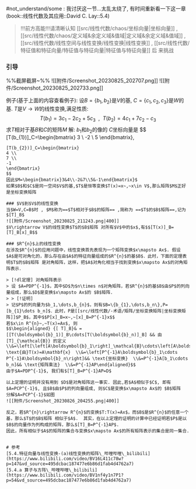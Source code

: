 #not_understand/some : 我讨厌这一节...太乱太绕了, 有时间重新看一下这一章(book::线性代数及其应用::David C. Lay::5.4)



> !!!前方高能!!!请清晰认知 [[src/线性代数/chaos/坐标向量|坐标向量]] , [[src/线性代数/chaos/定义域&余定义域&值域|定义域&余定义域&值域]] , [[src/线性代数/线性空间与线性变换/线性变换|线性变换]] , [[src/线性代数/特征值和特征向量/特征值与特征向量|特征值与特征向量]]  后 来挑战
### 引导
%%截屏截屏~%%
![[附件/Screenshot_20230825_202707.png]]
![[附件/Screenshot_20230825_202733.png]]

例子(基于上面的内容查看例子):
设$B= \{b_{1},b_{2}\}$是$V$的基, $C= \{c_{1},c_{2},c_{3}\}$是$W$的基. $T$是$V\rightarrow W$的线性变换,满足性质:$$T(b_{1})=3c_{1}-2c_{2}+5c_{3}~~,~~T(b_{2})=4c_{1}+7c_{2}-c_{3}$$
求$T$相对于基$B$和$C$的矩阵$M$
解:
$b_{1}$和$b_{2}$的像的 $C$坐标向量是
$$
[T(b_{1})]_C=\begin{bmatrix}
3 \\
-2 \\
5
\end{bmatrix},
~~~~~~
[T(b_{2})]_C=\begin{bmatrix}
4 \\
7 \\
-1
\end{bmatrix}
$$
因此$M=\begin{bmatrix}3&4\\-2&7\\5&-1\end{bmatrix}$
如果$B$和$C$是同一空间$V$的基,$T$是恒等变换$T(x)=x~,~x\in V$,那么矩阵$M$正好是坐标变换矩阵

### $V$到$V$的线性变换
当$W=V,C=B$时 , $M$称为==$T$相对于$B$的矩阵== ,简称为 ==$T$的$B$矩阵==,记为$[T]_B$
![[附件/Screenshot_20230825_211243.png|400]]
$V\rightarrow V$的线性变换$T$的$B$矩阵 对所有$V$中的$x$,有$$[T(x)]_B=[T]_B[x]_B$$

### $R^{n}$上的线性变换
在涉及$R^{n}$的应用问题中，线性变换首先表现为一个矩阵变换$x\mapsto Ax$. 假设$A$是可对角化的，那么存在由$A$的特征向量组成的$R^{n}$的基$B$．此时，下面的定理表明$T$的$B$矩阵 是对角矩阵，这样，把$A$对角化相当于找到变换$x\mapsto Ax$的对角矩阵表示．

> [!dl定理] 对角矩阵表示
> 设 $A=PDP^{-1}$，其中$D$为$n\times n$对角矩阵，若$R^{n}$的基$B$由$P$的列向量组成，那么$D$是变换$x\mapsto Ax$的 $B$矩阵.
> > [!证明] 
> 记$P$的列向量为$b_1,\dots,b_{n}$，则有$B=\{b_{1},\dots,b_n\},P=[b_{1}\dots b_n]$．此时，P是[[src/线性代数/-术语/矩阵/坐标变换矩阵|坐标变换矩阵]]$P_B$，其中$$P[x]_B=x~,~[x]_B=P^{-1}x$$
若$x\in R^{n}~,~T(x)=Ax$, 则
$$\begin{aligned} {[ T]_B}& =[[T(\boldsymbol{b}_1)]_B\cdots[T(\boldsymbol{b}_n)]_B] && 由 [T]_{\mathcal{B}} 的定义  \\&=\left[\left[A\boldsymbol{b}_1\right]_\mathcal{B}\cdots\left[A\boldsymbol{b}_n\right]_\mathcal{B}\right]&& \text{由}T(x)=A\mathbf{x}  \\&=\left[P^{-1}A\boldsymbol{b}_1\cdots P^{-1}A\boldsymbol{b}_n\right]&& \text{坐标变换}  \\&=P^{-1}A[b_1\cdots b_n]&& \text{矩阵乘法}  \\&=P^{-1}AP\end{aligned}$$
由于$A=PDP^{-1}$, 我们有$[T]_B=P^{-1}AP=D$

以上定理的证明并没有用到 $D$是对角矩阵这一事实. 因此,若$A$相似于$C$, 即有$A=PCP^{-1}$, 且$B$由$P$的列向量组成, 则$C$是变换$x\mapsto Ax$的 $B$矩阵
分解$A=PCP^{-1}$如图
![[附件/Screenshot_20230826_204255.png|400]]

反之，若$R^{n}\rightarrow R^{n}$的变换$T:T(x)=Ax$，而$B$是$R^{n}$的任意一个基，那么$T$的$B$矩阵 相似于$A$.  其实，在以上定理的证明的计算中已经证明若$P$是以$B$的向量作为列构成的矩阵，那么$[T]_B=P^{-1}AP$.  
因此，所有相似于$A$的矩阵的集合与变换$x\mapsto Ax$的所有矩阵表示的集合是同一集合.


# 参考
[5.4.特征向量与线性变换-(a)线性变换的矩阵\_哔哩哔哩\_bilibili](https://www.bilibili.com/video/BV16L411c78w?p=147&vd_source=495dcbac187477e6b86d1fab4d4762a7)
[5.4.a 算子与方阵\_哔哩哔哩\_bilibili](https://www.bilibili.com/video/BV1nf4y1n7P1?p=54&vd_source=495dcbac187477e6b86d1fab4d4762a7)
